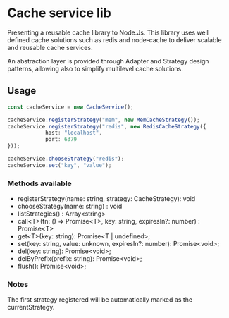 # Cache service lib

Presenting a reusable cache library to Node.Js. This library uses well defined cache solutions such as redis and node-cache to deliver scalable and reusable cache services.

An abstraction layer is provided through Adapter and Strategy design patterns, allowing also to simplify multilevel cache solutions.

## Usage

```typescript
const cacheService = new CacheService();

cacheService.registerStrategy("mem", new MemCacheStrategy());
cacheService.registerStrategy("redis", new RedisCacheStrategy({
			host: "localhost",
			port: 6379
}));

cacheService.chooseStrategy("redis");
cacheService.set("key", "value");
```

### Methods available

* registerStrategy(name: string, strategy: CacheStrategy): void
* chooseStrategy(name: string) : void
* listStrategies() : Array\<string\>
* call\<T\>(fn: () => Promise\<T\>, key: string, expiresIn?: number) : Promise\<T\>
* get\<T\>(key: string): Promise<T | undefined>;
* set(key: string, value: unknown, expiresIn?: number): Promise\<void\>;
* del(key: string): Promise\<void\>;
* delByPrefix(prefix: string): Promise\<void\>;
* flush(): Promise\<void\>;

### Notes

The first strategy registered will be automatically marked as the currentStrategy.